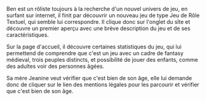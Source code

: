 Ben est un rôliste toujours à la recherche d'un nouvel univers de jeu, en surfant sur internet, il finit par découvrir un nouveau jeu de type Jeu de Rôle Textuel, qui semble lui correspondre.
Il clique donc sur l'onglet du sîte et découvre un premier aperçu avec une brève description du jeu et de ses caractéristiques.

Sur la page d'accueil, il découvre certaines statistiques du jeu, qui lui permettend de comprendre que c'est un jeu avec un cadre de fantasy médieval, trois peuples distincts, et possibilité de jouer des enfants, comme des adultes voir des personnes âgées.

Sa mère Jeanine veut vérifier que c'est bien de son âge, elle lui demande donc de cliquer sur le lien des mentions légales pour les parcourir et vérifier que c'est bien de son âge.
